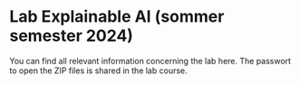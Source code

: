 # Lab Explainable AI (sommer semester 2024)

You can find all relevant information concerning the lab here. The passwort to open the ZIP files is shared in the lab course.
